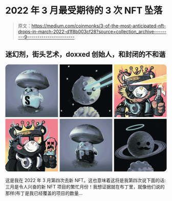# 2022 年 3 月最受期待的 3 次 NFT 坠落

> 原文：<https://medium.com/coinmonks/3-of-the-most-anticipated-nft-drops-in-march-2022-d1f8b003cf28?source=collection_archive---------9----------------------->

## 迷幻剂，街头艺术，doxxed 创始人，和封闭的不和谐

![](img/6077f00a60ead897f9c44f11a66c0862.png)

这是我在 2022 年 3 月第四次去新 NFT。这也意味着这将是我第四次说下面的话:三月是令人兴奋的新 NFT 项目的繁忙月份！我想证据就在布丁里，就像他们说的那样(布丁是我已经覆盖的项目的数量…
